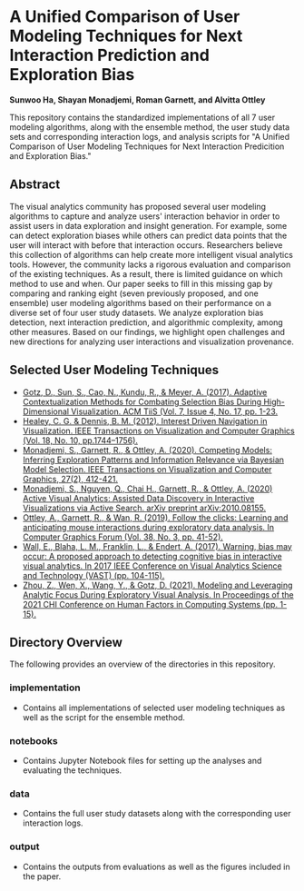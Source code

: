 # A Unified Comparison of User Modeling Techniques for Next Interaction Prediction and Exploration Bias
<b>Sunwoo Ha, Shayan Monadjemi, Roman Garnett, and Alvitta Ottley</b>

This repository contains the standardized implementations of all 7 user modeling algorithms, along with the ensemble method, the user study data sets and corresponding interaction logs, and analysis scripts for "A Unified Comparison of User Modeling Techniques for Next Interaction Predicition and Exploration Bias."

## Abstract
The visual analytics community has proposed several user modeling algorithms to capture and analyze users' interaction behavior in order to assist users in data exploration and insight generation. For example, some can detect exploration biases while others can predict data points that the user will interact with before that interaction occurs. Researchers believe this collection of algorithms can help create more intelligent visual analytics tools. However, the community lacks a rigorous evaluation and comparison of the existing techniques. As a result, there is limited guidance on which method to use and when. Our paper seeks to fill in this missing gap by comparing and ranking eight (seven previously proposed, and one ensemble) user modeling algorithms based on their performance on a diverse set of four user study datasets. We analyze exploration bias detection, next interaction prediction, and algorithmic complexity, among other measures. Based on our findings, we highlight open challenges and new directions for analyzing user interactions and visualization provenance.

## Selected User Modeling Techniques 
- [Gotz, D., Sun, S., Cao, N., Kundu, R., & Meyer, A. (2017). Adaptive Contextualization Methods for Combating Selection Bias During High-Dimensional Visualization. ACM TiiS (Vol. 7, Issue 4, No. 17, pp. 1-23.](https://vaclab.unc.edu/publication/tiis_2017_gotz/tiis_2017_gotz.pdf)
- [Healey, C. G. & Dennis, B. M. (2012). Interest Driven Navigation in Visualization. IEEE Transactions on Visualization and Computer Graphics (Vol. 18, No. 10, pp.1744–1756).](https://www.csc2.ncsu.edu/faculty/healey/download/tvcg.12b.pdf)
- [Monadjemi, S., Garnett, R., & Ottley, A. (2020). Competing Models: Inferring Exploration Patterns and Information Relevance via Bayesian Model Selection. IEEE Transactions on Visualization and Computer Graphics, 27(2), 412-421.](http://visualdata.wustl.edu/files/CompetingModels.pdf)
- [Monadjemi, S., Nguyen, Q., Chai H., Garnett, R., & Ottley, A. (2020) Active Visual Analytics: Assisted Data Discovery in Interactive Visualizations via Active Search. arXiv preprint arXiv:2010.08155.](https://arxiv.org/pdf/2010.08155.pdf)
- [Ottley, A., Garnett, R., & Wan, R. (2019). Follow the clicks: Learning and anticipating mouse interactions during exploratory data analysis. In Computer Graphics Forum (Vol. 38, No. 3, pp. 41-52).](http://visualdata.wustl.edu/files/predicting-clicks.pdf)
- [Wall, E., Blaha, L. M., Franklin, L., & Endert, A. (2017). Warning, bias may occur: A proposed approach to detecting cognitive bias in interactive visual analytics. In 2017 IEEE Conference on Visual Analytics Science and Technology (VAST) (pp. 104-115).](https://emilywall.github.io/media/papers/BiasVAST17.pdf)
- [Zhou, Z., Wen, X., Wang, Y., & Gotz, D. (2021). Modeling and Leveraging Analytic Focus During Exploratory Visual Analysis. In Proceedings of the 2021 CHI Conference on Human Factors in Computing Systems (pp. 1-15).](https://vaclab.unc.edu/publication/chi_2021_zhou/chi_2021_zhou.pdf)

## Directory Overview
The following provides an overview of the directories in this repository.

### implementation 
- Contains all implementations of selected user modeling techniques as well as the script for the ensemble method.
### notebooks
- Contains Jupyter Notebook files for setting up the analyses and evaluating the techniques.
### data
- Contains the full user study datasets along with the corresponding user interaction logs.
### output
- Contains the outputs from evaluations as well as the figures included in the paper.